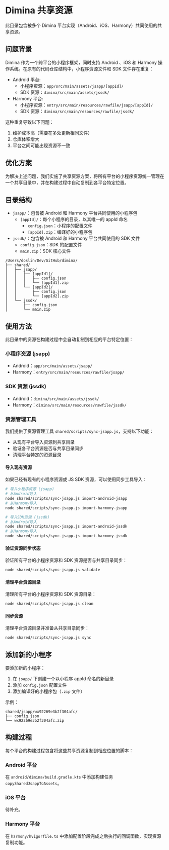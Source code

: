 # Dimina 共享资源

此目录包含被多个 Dimina 平台实现（Android、iOS、Harmony）共同使用的共享资源。

## 问题背景

Dimina 作为一个跨平台的小程序框架，同时支持 Android 、iOS 和 Harmony 操作系统。在原有的代码仓库结构中，小程序资源文件和 SDK 文件存在重复：

- Android 平台: 
  - 小程序资源：`app/src/main/assets/jsapp/[appId]/`
  - SDK 资源：`dimina/src/main/assets/jssdk/`
- Harmony 平台: 
  - 小程序资源：`entry/src/main/resources/rawfile/jsapp/[appId]/`
  - SDK 资源：`dimina/src/main/resources/rawfile/jssdk/`

这种重复导致以下问题：
1. 维护成本高（需要在多处更新相同文件）
2. 仓库体积增大
3. 平台之间可能出现资源不一致

## 优化方案

为解决上述问题，我们实施了共享资源方案，将所有平台的小程序资源统一管理在一个共享目录中，并在构建过程中自动复制到各平台特定位置。

## 目录结构

- `jsapp/`：包含被 Android 和 Harmony 平台共同使用的小程序包
  - `[appId]/`：每个小程序的目录，以其唯一的 appId 命名
    - `config.json`：小程序的配置文件
    - `[appId].zip`：编译好的小程序包
- `jssdk/`：包含被 Android 和 Harmony 平台共同使用的 SDK 文件
  - `config.json`：SDK 的配置文件
  - `main.zip`：SDK 核心文件

```
/Users/doslin/Dev/GitHub/dimina/
├── shared/
│   ├── jsapp/
│   │   ├── [appId1]/
│   │   │   ├── config.json
│   │   │   └── [appId1].zip
│   │   └── [appId2]/
│   │       ├── config.json
│   │       └── [appId2].zip
│   └── jssdk/
│       ├── config.json
│       └── main.zip
```

## 使用方法

此目录中的资源在构建过程中会自动复制到相应的平台特定位置：

### 小程序资源 (jsapp)

- Android：`app/src/main/assets/jsapp/`
- Harmony：`entry/src/main/resources/rawfile/jsapp/`

### SDK 资源 (jssdk)

- Android：`dimina/src/main/assets/jssdk/`
- Harmony：`dimina/src/main/resources/rawfile/jssdk/`

### 资源管理工具

我们提供了资源管理工具 `shared/scripts/sync-jsapp.js`，支持以下功能：

- 从现有平台导入资源到共享目录
- 验证各平台资源是否与共享目录同步
- 清理平台特定的资源目录

#### 导入现有资源

如果已经有现有的小程序资源或 JS SDK 资源，可以使用同步工具导入：

```bash
# 导入小程序资源 (jsapp)
# 从Android导入
node shared/scripts/sync-jsapp.js import-android-jsapp
# 从Harmony导入
node shared/scripts/sync-jsapp.js import-harmony-jsapp

# 导入SDK资源 (jssdk)
# 从Android导入
node shared/scripts/sync-jsapp.js import-android-jssdk
# 从Harmony导入
node shared/scripts/sync-jsapp.js import-harmony-jssdk
```

#### 验证资源同步状态

验证所有平台的小程序资源和 SDK 资源是否与共享目录同步：

```bash
node shared/scripts/sync-jsapp.js validate
```

#### 清理平台资源目录

清理所有平台的小程序资源和 SDK 资源目录：

```bash
node shared/scripts/sync-jsapp.js clean
```

#### 同步资源

清理平台资源目录并准备从共享目录同步：

```bash
node shared/scripts/sync-jsapp.js sync
```

## 添加新的小程序

要添加新的小程序：

1. 在 `jsapp/` 下创建一个以小程序 appId 命名的新目录
2. 添加 `config.json` 配置文件
3. 添加编译好的小程序包（`.zip` 文件）

示例：
```
shared/jsapp/wx92269e3b2f304afc/
├── config.json
└── wx92269e3b2f304afc.zip
```

## 构建过程

每个平台的构建过程包含将这些共享资源复制到相应位置的脚本：

### Android 平台

在 `android/dimina/build.gradle.kts` 中添加构建任务 `copySharedJsappToAssets`。

### iOS 平台

待补充。

### Harmony 平台

在 `harmony/hvigorfile.ts` 中添加配置阶段完成之后执行的回调函数，实现资源复制功能。

